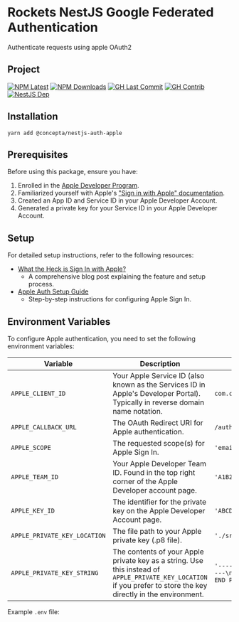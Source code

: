 # Rockets NestJS Google Federated Authentication

Authenticate requests using apple OAuth2

## Project

[![NPM Latest](https://img.shields.io/npm/v/@concepta/nestjs-auth-google)](https://www.npmjs.com/package/@concepta/nestjs-auth-google)
[![NPM Downloads](https://img.shields.io/npm/dw/@conceptadev/nestjs-auth-google)](https://www.npmjs.com/package/@concepta/nestjs-auth-google)
[![GH Last Commit](https://img.shields.io/google/last-commit/conceptadev/rockets?logo=google)](https://google.com/conceptadev/rockets)
[![GH Contrib](https://img.shields.io/google/contributors/conceptadev/rockets?logo=google)](https://google.com/conceptadev/rockets/graphs/contributors)
[![NestJS Dep](https://img.shields.io/google/package-json/dependency-version/conceptadev/rockets/@nestjs/common?label=NestJS&logo=nestjs&filename=packages%2Fnestjs-core%2Fpackage.json)](https://www.npmjs.com/package/@nestjs/common)

## Installation

`yarn add @concepta/nestjs-auth-apple`

## Prerequisites

Before using this package, ensure you have:

1. Enrolled in the [Apple Developer Program](https://developer.apple.com/programs/).
2. Familiarized yourself with Apple's ["Sign in with Apple" documentation](https://developer.apple.com/sign-in-with-apple/).
3. Created an App ID and Service ID in your Apple Developer Account.
4. Generated a private key for your Service ID in your Apple Developer Account.

## Setup

For detailed setup instructions, refer to the following resources:

- [What the Heck is Sign In with Apple?](https://developer.okta.com/blog/2019/06/04/what-the-heck-is-sign-in-with-apple)
  - A comprehensive blog post explaining the feature and setup process.
- [Apple Auth Setup Guide](https://github.com/ananay/apple-auth/blob/master/SETUP.md)
  - Step-by-step instructions for configuring Apple Sign In.

## Environment Variables

To configure Apple authentication, you need to set the following environment variables:

| Variable | Description | Example |
|----------|-------------|---------|
| `APPLE_CLIENT_ID` | Your Apple Service ID (also known as the Services ID in Apple's Developer Portal). Typically in reverse domain name notation. | `com.conceptatech.rockets` |
| `APPLE_CALLBACK_URL` | The OAuth Redirect URI for Apple authentication. | `/auth/apple/callback` |
| `APPLE_SCOPE` | The requested scope(s) for Apple Sign In. | `'email'` |
| `APPLE_TEAM_ID` | Your Apple Developer Team ID. Found in the top right corner of the Apple Developer account page. | `'A1B2C3D4E5'` |
| `APPLE_KEY_ID` | The identifier for the private key on the Apple Developer Account page. | `'ABCDEF1234'` |
| `APPLE_PRIVATE_KEY_LOCATION` | The file path to your Apple private key (.p8 file). | `'./src/config/AuthKey.p8'` |
| `APPLE_PRIVATE_KEY_STRING` | The contents of your Apple private key as a string. Use this instead of `APPLE_PRIVATE_KEY_LOCATION` if you prefer to store the key directly in the environment. | `'-----BEGIN PRIVATE KEY-----\nMIGTAgEA...\n-----END PRIVATE KEY-----'` |

Example `.env` file:
